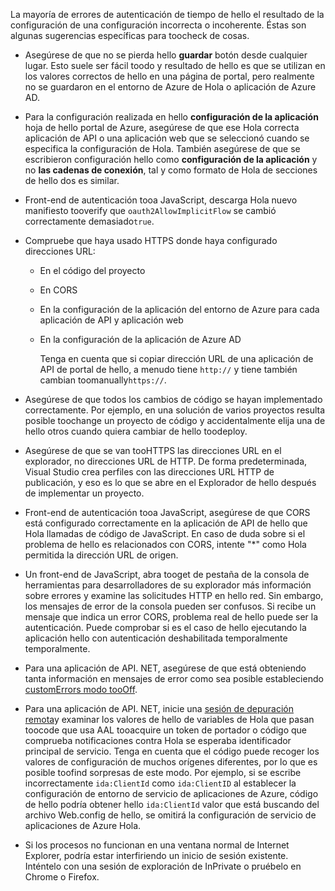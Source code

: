 La mayoría de errores de autenticación de tiempo de hello el resultado de la configuración de una configuración incorrecta o incoherente. Éstas son algunas sugerencias específicas para toocheck de cosas.

* Asegúrese de que no se pierda hello **guardar** botón desde cualquier lugar. Esto suele ser fácil toodo y resultado de hello es que se utilizan en los valores correctos de hello en una página de portal, pero realmente no se guardaron en el entorno de Azure de Hola o aplicación de Azure AD.
* Para la configuración realizada en hello **configuración de la aplicación** hoja de hello portal de Azure, asegúrese de que ese Hola correcta aplicación de API o una aplicación web que se seleccionó cuando se especifica la configuración de Hola.  También asegúrese de que se escribieron configuración hello como **configuración de la aplicación** y no **las cadenas de conexión**, tal y como formato de Hola de secciones de hello dos es similar.
* Front-end de autenticación tooa JavaScript, descarga Hola nuevo manifiesto tooverify que `oauth2AllowImplicitFlow` se cambió correctamente demasiado`true`.
* Compruebe que haya usado HTTPS donde haya configurado direcciones URL:
  
  * En el código del proyecto
  * En CORS
  * En la configuración de la aplicación del entorno de Azure para cada aplicación de API y aplicación web
  * En la configuración de la aplicación de Azure AD
    
    Tenga en cuenta que si copiar dirección URL de una aplicación de API de portal de hello, a menudo tiene `http://` y tiene también cambian toomanually`https://`.
* Asegúrese de que todos los cambios de código se hayan implementado correctamente. Por ejemplo, en una solución de varios proyectos resulta posible toochange un proyecto de código y accidentalmente elija una de hello otros cuando quiera cambiar de hello toodeploy.
* Asegúrese de que se van tooHTTPS las direcciones URL en el explorador, no direcciones URL de HTTP. De forma predeterminada, Visual Studio crea perfiles con las direcciones URL HTTP de publicación, y eso es lo que se abre en el Explorador de hello después de implementar un proyecto.
* Front-end de autenticación tooa JavaScript, asegúrese de que CORS está configurado correctamente en la aplicación de API de hello que Hola llamadas de código de JavaScript. En caso de duda sobre si el problema de hello es relacionados con CORS, intente "*" como Hola permitida la dirección URL de origen. 
* Un front-end de JavaScript, abra tooget de pestaña de la consola de herramientas para desarrolladores de su explorador más información sobre errores y examine las solicitudes HTTP en hello red. Sin embargo, los mensajes de error de la consola pueden ser confusos. Si recibe un mensaje que indica un error CORS, problema real de hello puede ser la autenticación. Puede comprobar si es el caso de hello ejecutando la aplicación hello con autenticación deshabilitada temporalmente temporalmente.
* Para una aplicación de API. NET, asegúrese de que está obteniendo tanta información en mensajes de error como sea posible estableciendo [customErrors modo tooOff](../articles/app-service-web/web-sites-dotnet-troubleshoot-visual-studio.md#remoteview).
* Para una aplicación de API. NET, inicie una [sesión de depuración remota](../articles/app-service-web/web-sites-dotnet-troubleshoot-visual-studio.md#remotedebug)y examinar los valores de hello de variables de Hola que pasan toocode que usa AAL tooacquire un token de portador o código que comprueba notificaciones contra Hola se esperaba identificador principal de servicio. Tenga en cuenta que el código puede recoger los valores de configuración de muchos orígenes diferentes, por lo que es posible toofind sorpresas de este modo. Por ejemplo, si se escribe incorrectamente `ida:ClientId` como `ida:ClientID` al establecer la configuración de entorno de servicio de aplicaciones de Azure, código de hello podría obtener hello `ida:ClientId` valor que está buscando del archivo Web.config de hello, se omitirá la configuración de servicio de aplicaciones de Azure Hola. 
* Si los procesos no funcionan en una ventana normal de Internet Explorer, podría estar interfiriendo un inicio de sesión existente. Inténtelo con una sesión de exploración de InPrivate o pruébelo en Chrome o Firefox.

